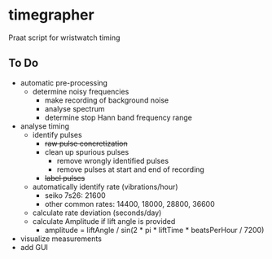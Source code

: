 # timegrapher
Praat script for wristwatch timing

## To Do
- automatic pre-processing
  - determine noisy frequencies
    - make recording of background noise
    - analyse spectrum
    - determine stop Hann band frequency range
- analyse timing
  - identify pulses
    - ~~raw pulse concretization~~
    - clean up spurious pulses
      - remove wrongly identified pulses
      - remove pulses at start and end of recording
    - ~~label pulses~~
  - automatically identify rate (vibrations/hour)
    - seiko 7s26: 21600
    - other common rates: 14400, 18000, 28800, 36600
  - calculate rate deviation (seconds/day)
  - calculate Amplitude if lift angle is provided
    - amplitude = liftAngle / sin(2 * pi * liftTime * beatsPerHour / 7200)
- visualize measurements
- add GUI
